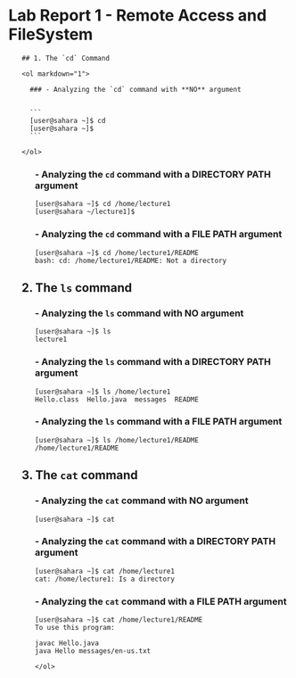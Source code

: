 <div markdown="1">
  
  # Lab Report 1 - Remote Access and FileSystem

  <ol markdown="1">
  
    ## 1. The `cd` Command

    <ol markdown="1">
    
      ### - Analyzing the `cd` command with **NO** argument

  
      ```
      [user@sahara ~]$ cd
      [user@sahara ~]$
      ```

    </ol>


  <ol markdown="1">

  ### - Analyzing the `cd` command with a **DIRECTORY PATH** argument

  ```
  [user@sahara ~]$ cd /home/lecture1
  [user@sahara ~/lecture1]$ 
  ```

  </ol>

  <ol markdown="1">

  ### - Analyzing the `cd` command with a **FILE PATH** argument

  ```
  [user@sahara ~]$ cd /home/lecture1/README
  bash: cd: /home/lecture1/README: Not a directory
  ```

  </ol>

  ## 2. The `ls` command

  <ol markdown="1">
    
  ### - Analyzing the `ls` command with **NO** argument
    
  ```
  [user@sahara ~]$ ls
  lecture1
  ```

  </ol>

  <ol markdown="1">

  ### - Analyzing the `ls` command with a **DIRECTORY PATH** argument

  ```
  [user@sahara ~]$ ls /home/lecture1
  Hello.class  Hello.java  messages  README
  ```

  </ol>

  <ol markdown="1">

  ### - Analyzing the `ls` command with a **FILE PATH** argument

  ```
  [user@sahara ~]$ ls /home/lecture1/README
  /home/lecture1/README
  ```

  </ol>

  ## 3. The `cat` command

  <ol markdown="1">
    
  ### - Analyzing the `cat` command with **NO** argument
    
  ```
  [user@sahara ~]$ cat
  
  ```

  </ol>

  <ol markdown="1">

  ### - Analyzing the `cat` command with a **DIRECTORY PATH** argument

  ```
  [user@sahara ~]$ cat /home/lecture1
  cat: /home/lecture1: Is a directory
  ```

  </ol>

  <ol markdown="1">

  ### - Analyzing the `cat` command with a **FILE PATH** argument

  ```
  [user@sahara ~]$ cat /home/lecture1/README
  To use this program:
  
  javac Hello.java
  java Hello messages/en-us.txt
  ```

    </ol>

  </ol>

</div>
  




